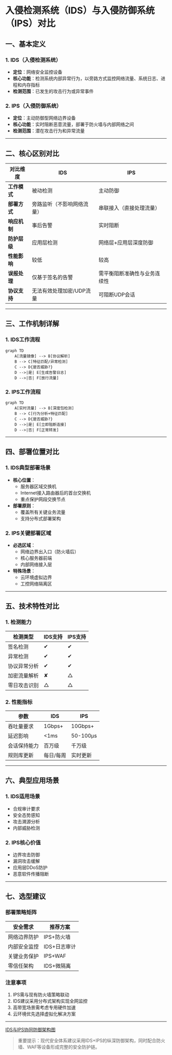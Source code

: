 # 入侵检测系统（IDS）与入侵防御系统（IPS）对比

## 一、基本定义

### 1. IDS（入侵检测系统）

-   **定位**：网络安全监控设备
-   **核心功能**：检测系统内部异常行为，以旁路方式监控网络流量、系统日志、进程和内存指标
-   **检测范围**：已发生的攻击行为或异常事件

### 2. IPS（入侵防御系统）

-   **定位**：主动防御型网络边界设备
-   **核心功能**：实时阻断恶意流量，部署于防火墙与内部网络之间
-   **检测范围**：潜在攻击行为和异常流量

------------------------------------------------------------------------

## 二、核心区别对比

| 对比维度     | IDS                        | IPS                          |
|--------------|----------------------------|------------------------------|
| **工作模式** | 被动检测                   | 主动防御                     |
| **部署方式** | 旁路监听（不影响网络流量） | 串联接入（直接处理流量）     |
| **响应机制** | 事后告警                   | 实时阻断                     |
| **防护层级** | 应用层检测                 | 网络层+应用层深度防御        |
| **性能影响** | 较低                       | 较高                         |
| **误报处理** | 仅基于签名的告警           | 需平衡阻断准确性与业务连续性 |
| **协议支持** | 无法有效处理加密/UDP流量   | 可阻断UDP会话                |

------------------------------------------------------------------------

## 三、工作机制详解

### 1. IDS工作流程

``` mermaid
graph TD
    A[流量镜像] --> B[协议解析]
    B --> C[特征匹配/异常检测]
    C --> D{是否威胁?}
    D -->|是| E[生成告警日志]
    D -->|否| F[放行流量]
```

### 2. IPS工作流程

``` mermaid
graph TD
    A[实时流量] --> B[深度包检测]
    B --> C[行为分析+特征匹配]
    C --> D{是否威胁?}
    D -->|是| E[立即阻断连接]
    D -->|否| F[正常转发]
```

------------------------------------------------------------------------

## 四、部署位置对比

### 1. IDS典型部署场景

-   **核心位置**：
    -   服务器区域交换机
    -   Internet接入路由器后的首台交换机
    -   重点保护网段交换节点
-   **部署原则**：
    -   覆盖所有关键业务流量
    -   支持分布式部署架构

### 2. IPS关键部署区域

-   **必选区域**：
    -   网络边界出入口（防火墙后）
    -   核心服务器前端
    -   内部网络接入层
-   **特殊场景**：
    -   云环境虚拟边界
    -   工控网络隔离区

------------------------------------------------------------------------

## 五、技术特性对比

### 1. 检测能力

| 检测类型     | IDS支持 | IPS支持 |
|--------------|---------|---------|
| 签名检测     | ✔       | ✔       |
| 异常检测     | ✔       | ✔       |
| 协议异常分析 | ✔       | ✔       |
| 加密流量解析 | ✘       | △       |
| 零日攻击识别 | △       | △       |

### 2. 性能指标

| 参数         | IDS       | IPS      |
|--------------|-----------|----------|
| 吞吐量要求   | 1Gbps+    | 10Gbps+  |
| 延迟影响     | \<1ms     | 50-100μs |
| 会话保持能力 | 百万级    | 千万级   |
| 规则库更新   | 每日/每周 | 实时更新 |

------------------------------------------------------------------------

## 六、典型应用场景

### 1. IDS适用场景

-   合规审计要求
-   安全态势感知
-   攻击溯源分析
-   内部威胁检测

### 2. IPS核心价值

-   边界攻击防御
-   漏洞攻击缓解
-   应用层DDoS防护
-   恶意软件传播阻断

------------------------------------------------------------------------

## 七、选型建议

### 部署策略矩阵

| 安全需求     | 推荐方案     |
|--------------|--------------|
| 网络边界防护 | IPS+防火墙   |
| 内部安全监控 | IDS+日志审计 |
| 关键业务保护 | IPS+WAF      |
| 零信任架构   | IDS+微隔离   |

### 注意事项

1.  IPS需与现有防火墙策略联动
2.  IDS建议采用分布式架构实现全网监控
3.  高带宽场景需考虑专用硬件加速
4.  云环境优先选择虚拟化解决方案

------------------------------------------------------------------------

[IDS与IPS协同防御架构图](./Images/IDS_IPS_Defense_Architecture.png)

> 重要提示：现代安全体系建议采用IDS+IPS的纵深防御架构，同时配合防火墙、WAF等设备形成完整的安全防护链。
